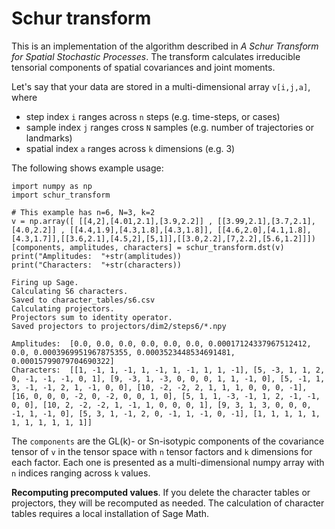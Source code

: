 Schur transform
===============

This is an implementation of the algorithm described in *A Schur Transform for Spatial Stochastic Processes*. The transform calculates irreducible tensorial components of spatial covariances and joint moments.

Let's say that your data are stored in a multi-dimensional array `v[i,j,a]`, where

  - step index `i` ranges across `n` steps (e.g. time-steps, or cases)
  - sample index `j` ranges cross `N` samples (e.g. number of trajectories or landmarks)
  - spatial index `a` ranges across `k` dimensions (e.g. 3)

The following shows example usage:

```
import numpy as np
import schur_transform

# This example has n=6, N=3, k=2
v = np.array([ [[4,2],[4.01,2.1],[3.9,2.2]] , [[3.99,2.1],[3.7,2.1],[4.0,2.2]] , [[4.4,1.9],[4.3,1.8],[4.3,1.8]], [[4.6,2.0],[4.1,1.8],[4.3,1.7]],[[3.6,2.1],[4.5,2],[5,1]],[[3.0,2.2],[7,2.2],[5.6,1.2]]])
[components, amplitudes, characters] = schur_transform.dst(v)
print("Amplitudes:  "+str(amplitudes))
print("Characters:  "+str(characters))
```

```
Firing up Sage.
Calculating S6 characters.
Saved to character_tables/s6.csv
Calculating projectors.
Projectors sum to identity operator.
Saved projectors to projectors/dim2/steps6/*.npy

Amplitudes:  [0.0, 0.0, 0.0, 0.0, 0.0, 0.0, 0.00017124337967512412, 0.0, 0.0003969951967875355, 0.0003523448534691481, 0.00015799079704690322]
Characters:  [[1, -1, 1, -1, 1, -1, 1, -1, 1, 1, -1], [5, -3, 1, 1, 2, 0, -1, -1, -1, 0, 1], [9, -3, 1, -3, 0, 0, 0, 1, 1, -1, 0], [5, -1, 1, 3, -1, -1, 2, 1, -1, 0, 0], [10, -2, -2, 2, 1, 1, 1, 0, 0, 0, -1], [16, 0, 0, 0, -2, 0, -2, 0, 0, 1, 0], [5, 1, 1, -3, -1, 1, 2, -1, -1, 0, 0], [10, 2, -2, -2, 1, -1, 1, 0, 0, 0, 1], [9, 3, 1, 3, 0, 0, 0, -1, 1, -1, 0], [5, 3, 1, -1, 2, 0, -1, 1, -1, 0, -1], [1, 1, 1, 1, 1, 1, 1, 1, 1, 1, 1]]
```

The `components` are the GL(k)- or Sn-isotypic components of the covariance tensor of `v` in the tensor space with `n` tensor factors and `k` dimensions for each factor. Each one is presented as a multi-dimensional numpy array with `n` indices ranging across `k` values.

**Recomputing precomputed values**. If you delete the character tables or projectors, they will be recomputed as needed. The calculation of character tables requires a local installation of Sage Math.
